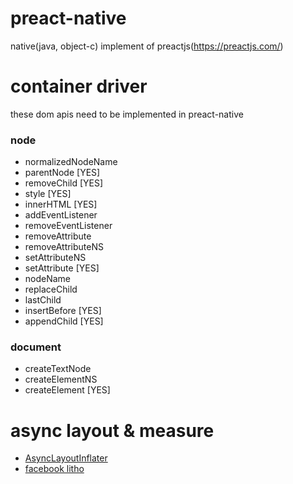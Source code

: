 # preact-native
native(java, object-c) implement of preactjs(https://preactjs.com/)

# container driver
these dom apis need to be implemented in preact-native

### node
* normalizedNodeName 
* parentNode [YES]
* removeChild [YES]
* style [YES]
* innerHTML [YES]
* addEventListener
* removeEventListener
* removeAttribute
* removeAttributeNS
* setAttributeNS
* setAttribute [YES]
* nodeName
* replaceChild
* lastChild
* insertBefore [YES]
* appendChild [YES]

### document
* createTextNode
* createElementNS
* createElement [YES]

# async layout & measure
* [AsyncLayoutInflater](https://developer.android.com/reference/android/support/v4/view/AsyncLayoutInflater.html)
* [facebook litho](https://github.com/facebook/litho/blob/master/docs/_docs/asynchronous-layout.md)
